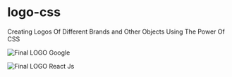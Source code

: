 # logo-css
Creating Logos Of Different Brands and Other Objects Using The Power Of CSS

![Final LOGO](https://cdn.dribbble.com/users/904380/screenshots/2233565/revised-google-logo.gif)
Google 


![Final LOGO](https://cdn4.iconfinder.com/data/icons/logos-3/600/React.js_logo-512.png)
React Js 